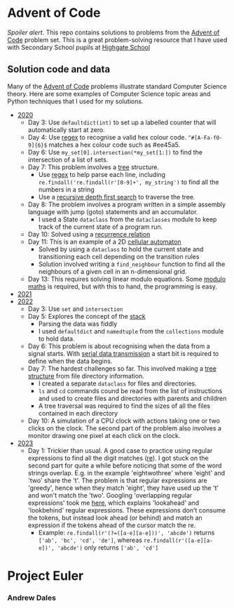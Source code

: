 # Advent of Code

*Spoiler alert*. This repo contains solutions to problems from the [Advent of Code](https://adventofcode.com/) problem set. This is a great problem-solving resource that I have used with Secondary School pupils at [Highgate School](https://www.highgateschool.org.uk/)

## Solution code and data
Many of the [Advent of Code](https://adventofcode.com/) problems illustrate standard Computer Science theory. Here are some examples of Computer Science topic areas and Python techniques that I used for my solutions.
- [2020](https://github.com/AndrewDales/advent_of_code/tree/main/Advent%20of%20Code/2020)
  - Day 3: Use `defaultdict(int)` to set up a labelled counter that will automatically start at zero.
  - Day 4: Use [regex](https://en.wikipedia.org/wiki/Regular_expression) to recognise a valid hex colour code. `^#[A-Fa-f0-9]{6}$` matches a hex colour code such as #ee45a5.
  - Day 6: Use `my_set[0].intersection(*my_set[1:])` to find the intersection of a list of sets.
  - Day 7: This problem involves a [tree](https://en.wikipedia.org/wiki/Tree_(data_structure)) structure.
    - Use [regex](https://en.wikipedia.org/wiki/Regular_expression) to help parse each line, including `re.findall('re.findall(r'[0-9]+', my_string')` to find all the numbers in a string
    - Use a [recursive depth first search](https://www.techiedelight.com/depth-first-search/) to traverse the tree.
  - Day 8: The problem involves a program written in a simple assembly language with jump (goto) statements and an accumulator.
    - I used a State `dataclass` from the `dataclasses` module to keep track of the current state of a program run.
  - Day 10: Solved using a [recurrence relation](https://en.wikipedia.org/wiki/Recurrence_relation)
  - Day 11: This is an example of a 2D [cellular automaton](https://en.wikipedia.org/wiki/Cellular_automaton)
    - Solved by using a `dataclass` to hold the current state and transitioning each cell depending on the transition rules
    - Solution involved writing a `find_neighbour` function to find all the neighbours of a given cell in an n-dimensional grid.
  - Day 13: This requires solving linear modulo equations. Some [modulo maths](https://www.omnicalculator.com/math/chinese-remainder#example-using-the-chinese-remainder-theorem) is required, but with this to hand, the programming is easy.
- [2021](https://github.com/AndrewDales/advent_of_code/tree/main/Advent%20of%20Code/2021)
- [2022](https://github.com/AndrewDales/advent_of_code/tree/main/Advent%20of%20Code/2022)
  - Day 3: Use `set` and `intersection`
  - Day 5: Explores the concept of the [stack](https://en.wikipedia.org/wiki/Stack_(abstract_data_type))
    - Parsing the data was fiddly
    - I used `defaultdict` and `namedtuple` from the `collections` module to hold data.
  - Day 6: This problem is about recognising when the data from a signal starts. With [serial data transmission](https://learn.sparkfun.com/tutorials/serial-communication/all) a start bit is required to define when the data begins. 
  - Day 7: The hardest challenges so far. This involved making a [tree structure](https://en.wikipedia.org/wiki/Tree_(data_structure)) from file directory information.
    - I created a separate `dataclass` for files and directories. 
    - `ls` and `cd` commands cound be read from the list of instructions and used to create files and directories with parents and children
    - A tree traversal was required to find the sizes of all the files contained in each directory
  - Day 10: A simulation of a CPU clock with actions taking one or two clicks on the clock. The second part of the problem also involves a monitor drawing one pixel at each click on the clock.
- [2023](https://adventofcode.com/2023)
  - Day 1: Trickier than usual. A good case to practice using regular expressions to find all the digit matches ([re](https://docs.python.org/3/library/re.html)). I got stuck on the second part for quite a while before noticing that some of the word strings overlap. E.g. in the example 'eightwothree' where 'eight' and 'two' share the 't'. The problem is that regular expressions are 'greedy', hence when they match 'eight', they have used up the 't' and won't match the 'two'. Googling 'overlapping regular expressions' took me [here](https://mtsknn.fi/blog/how-to-do-overlapping-matches-with-regular-expressions/), which explains 'lookahead' and 'lookbehind' regular expressions. These expressions don't consume the tokens, but instead look ahead (or behind) and match an expression if the tokens ahead of the cursor match the re. 
    - Example: `re.findall(r'(?=([a-e][a-e]))', 'abcde')` returns `['ab', 'bc', 'cd', 'de']`, whereas `re.findall(r'([a-e][a-e])', 'abcde')` only returns `['ab', 'cd']`

# Project Euler

### Andrew Dales
